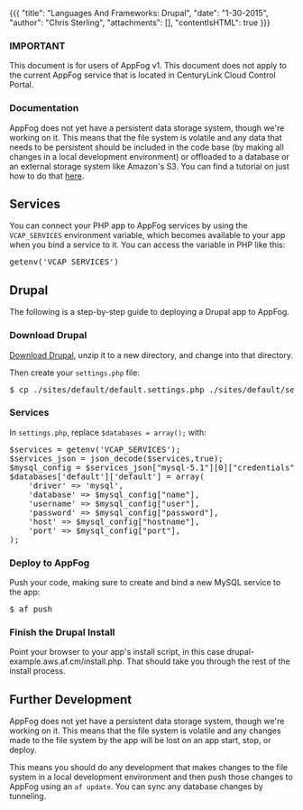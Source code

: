 {{{
  "title": "Languages And Frameworks: Drupal",
  "date": "1-30-2015",
  "author": "Chris Sterling",
  "attachments": [],
  "contentIsHTML": true
}}}

### IMPORTANT

This document is for users of AppFog v1. This document does not apply to the current AppFog service that is located in CenturyLink Cloud Control Portal.

### Documentation

<p>AppFog does not yet have a persistent data storage system, though we're working on it. This means that the file system is volatile and any data that needs to be persistent should be included in the code base (by making all changes in a local development environment) or offloaded to a database or an external storage system like Amazon's S3. You can find a tutorial on just how to do that <a href="http://blog.appfog.com/how-to-use-amazon-s3-for-persistent-file-storage-on-appfog/">here</a>.</p>
<h2>Services</h2>
<p>You can connect your PHP app to AppFog services by using the <code>VCAP_SERVICES</code> environment variable, which becomes available to your app when you bind a service to it. You can access the variable in PHP like this:</p>
<pre>getenv('VCAP_SERVICES')</pre>

<h2 id="drupal">Drupal</h2>
<p>The following is a step-by-step guide to deploying a Drupal app to AppFog.</p>
<h3>Download Drupal</h3>
<p><a href="http://drupal.org/project/download/">Download Drupal</a>, unzip it to a new directory, and change into that directory.</p>
<p>Then create your <code>settings.php</code> file:</p>
<pre>$ cp ./sites/default/default.settings.php ./sites/default/settings.php</pre>
<h3>Services</h3>
<p>In <code>settings.php</code>, replace <code>$databases = array();</code> with:</p>
<pre>$services = getenv('VCAP_SERVICES');
$services_json = json_decode($services,true);
$mysql_config = $services_json["mysql-5.1"][0]["credentials"];
$databases['default']['default'] = array(
    'driver' =&gt; 'mysql',
    'database' =&gt; $mysql_config["name"],
    'username' =&gt; $mysql_config["user"],
    'password' =&gt; $mysql_config["password"],
    'host' =&gt; $mysql_config["hostname"],
    'port' =&gt; $mysql_config["port"],
);
</pre>
<h3>Deploy to AppFog</h3>
<p>Push your code, making sure to create and bind a new MySQL service to the app:</p>
<pre>$ af push</pre>
<h3>Finish the Drupal Install</h3>
<p>Point your browser to your app's install script, in this case drupal-example.aws.af.cm/install.php. That should take you through the rest of the install process.</p>
<h2>Further Development</h2>
<p>AppFog does not yet have a persistent data storage system, though we're working on it. This means that the file system is volatile and any changes made to the file system by the app will be lost on an app start, stop, or deploy.</p>
<p>This means you should do any development that makes changes to the file system in a local development environment and then push those changes to AppFog using an <code>af update</code>. You can sync any database changes by tunneling.</p>
